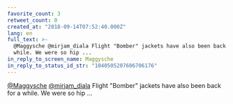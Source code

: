 ```yaml
---
favorite_count: 3
retweet_count: 0
created_at: "2018-09-14T07:52:40.000Z"
lang: en
full_text: >-
  @Maggysche @mirjam_diala Flight "Bomber" jackets have also been back for a
  while. We were so hip ...
in_reply_to_screen_name: Maggysche
in_reply_to_status_id_str: "1040505207606706176"
---
```


[@Maggysche](https://twitter.com/Maggysche)
[@mirjam_diala](https://twitter.com/mirjam_diala) Flight "Bomber" jackets have
also been back for a while. We were so hip ...
